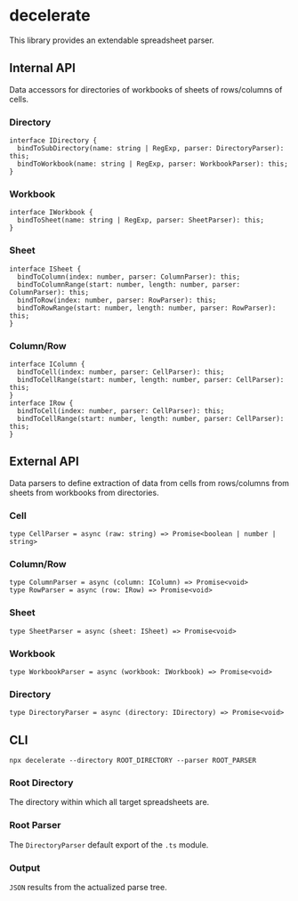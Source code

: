 # decelerate
This library provides an extendable spreadsheet parser.
## Internal API
Data accessors for directories of workbooks of sheets of rows/columns of cells.
### Directory
```
interface IDirectory {
  bindToSubDirectory(name: string | RegExp, parser: DirectoryParser): this;
  bindToWorkbook(name: string | RegExp, parser: WorkbookParser): this;
}
```
### Workbook
```
interface IWorkbook {
  bindToSheet(name: string | RegExp, parser: SheetParser): this;
}
```
### Sheet
```
interface ISheet {
  bindToColumn(index: number, parser: ColumnParser): this;
  bindToColumnRange(start: number, length: number, parser: ColumnParser): this;
  bindToRow(index: number, parser: RowParser): this;
  bindToRowRange(start: number, length: number, parser: RowParser): this;
}
```
### Column/Row
```
interface IColumn {
  bindToCell(index: number, parser: CellParser): this;
  bindToCellRange(start: number, length: number, parser: CellParser): this;
}
interface IRow {
  bindToCell(index: number, parser: CellParser): this;
  bindToCellRange(start: number, length: number, parser: CellParser): this;
}
```
## External API
Data parsers to define extraction of data from cells from rows/columns from sheets from workbooks from directories.
### Cell
```
type CellParser = async (raw: string) => Promise<boolean | number | string>
```
### Column/Row
```
type ColumnParser = async (column: IColumn) => Promise<void>
type RowParser = async (row: IRow) => Promise<void>
```
### Sheet
```
type SheetParser = async (sheet: ISheet) => Promise<void>
```
### Workbook
```
type WorkbookParser = async (workbook: IWorkbook) => Promise<void>
```
### Directory
```
type DirectoryParser = async (directory: IDirectory) => Promise<void>
```
## CLI
```
npx decelerate --directory ROOT_DIRECTORY --parser ROOT_PARSER
```
### Root Directory
The directory within which all target spreadsheets are.
### Root Parser
The `DirectoryParser` default export of the `.ts` module.
### Output
`JSON` results from the actualized parse tree.
